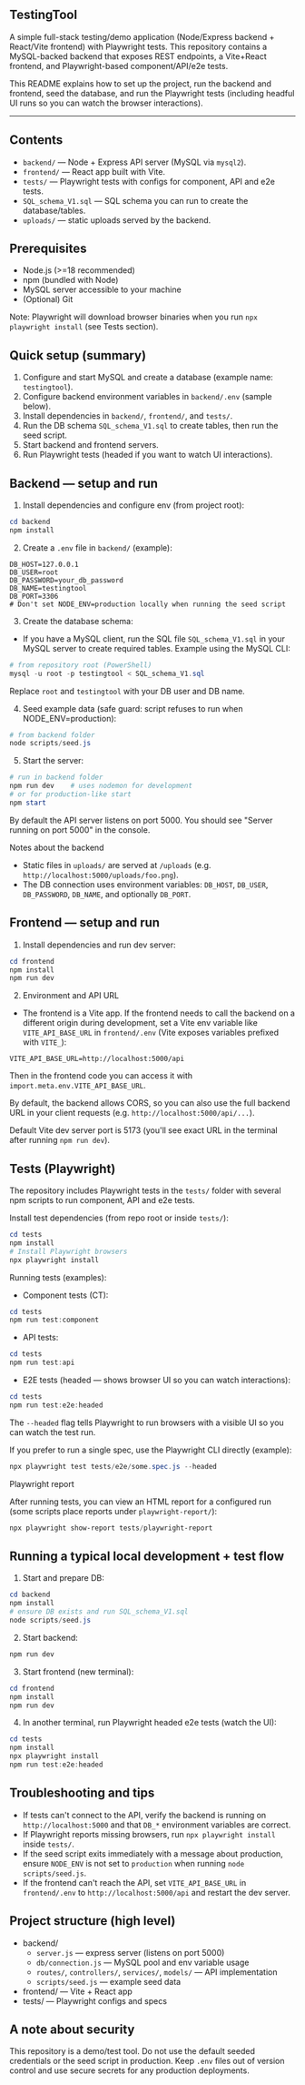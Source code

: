 ## TestingTool

A simple full-stack testing/demo application (Node/Express backend + React/Vite frontend) with Playwright tests. This repository contains a MySQL-backed backend that exposes REST endpoints, a Vite+React frontend, and Playwright-based component/API/e2e tests.

This README explains how to set up the project, run the backend and frontend, seed the database, and run the Playwright tests (including headful UI runs so you can watch the browser interactions).

---

## Contents

- `backend/` — Node + Express API server (MySQL via `mysql2`).
- `frontend/` — React app built with Vite.
- `tests/` — Playwright tests with configs for component, API and e2e tests.
- `SQL_schema_V1.sql` — SQL schema you can run to create the database/tables.
- `uploads/` — static uploads served by the backend.

## Prerequisites

- Node.js (>=18 recommended)
- npm (bundled with Node)
- MySQL server accessible to your machine
- (Optional) Git

Note: Playwright will download browser binaries when you run `npx playwright install` (see Tests section).

## Quick setup (summary)

1. Configure and start MySQL and create a database (example name: `testingtool`).
2. Configure backend environment variables in `backend/.env` (sample below).
3. Install dependencies in `backend/`, `frontend/`, and `tests/`.
4. Run the DB schema `SQL_schema_V1.sql` to create tables, then run the seed script.
5. Start backend and frontend servers.
6. Run Playwright tests (headed if you want to watch UI interactions).

## Backend — setup and run

1. Install dependencies and configure env (from project root):

```powershell
cd backend
npm install
```

2. Create a `.env` file in `backend/` (example):

```
DB_HOST=127.0.0.1
DB_USER=root
DB_PASSWORD=your_db_password
DB_NAME=testingtool
DB_PORT=3306
# Don't set NODE_ENV=production locally when running the seed script
```

3. Create the database schema:

- If you have a MySQL client, run the SQL file `SQL_schema_V1.sql` in your MySQL server to create required tables. Example using the MySQL CLI:

```powershell
# from repository root (PowerShell)
mysql -u root -p testingtool < SQL_schema_V1.sql
```

Replace `root` and `testingtool` with your DB user and DB name.

4. Seed example data (safe guard: script refuses to run when NODE_ENV=production):

```powershell
# from backend folder
node scripts/seed.js
```

5. Start the server:

```powershell
# run in backend folder
npm run dev    # uses nodemon for development
# or for production-like start
npm start
```

By default the API server listens on port 5000. You should see "Server running on port 5000" in the console.

Notes about the backend
- Static files in `uploads/` are served at `/uploads` (e.g. `http://localhost:5000/uploads/foo.png`).
- The DB connection uses environment variables: `DB_HOST`, `DB_USER`, `DB_PASSWORD`, `DB_NAME`, and optionally `DB_PORT`.

## Frontend — setup and run

1. Install dependencies and run dev server:

```powershell
cd frontend
npm install
npm run dev
```

2. Environment and API URL

- The frontend is a Vite app. If the frontend needs to call the backend on a different origin during development, set a Vite env variable like `VITE_API_BASE_URL` in `frontend/.env` (Vite exposes variables prefixed with `VITE_`):

```
VITE_API_BASE_URL=http://localhost:5000/api
```

Then in the frontend code you can access it with `import.meta.env.VITE_API_BASE_URL`.

By default, the backend allows CORS, so you can also use the full backend URL in your client requests (e.g. `http://localhost:5000/api/...`).

Default Vite dev server port is 5173 (you'll see exact URL in the terminal after running `npm run dev`).

## Tests (Playwright)

The repository includes Playwright tests in the `tests/` folder with several npm scripts to run component, API and e2e tests.

Install test dependencies (from repo root or inside `tests/`):

```powershell
cd tests
npm install
# Install Playwright browsers
npx playwright install
```

Running tests (examples):

- Component tests (CT):

```powershell
cd tests
npm run test:component
```

- API tests:

```powershell
cd tests
npm run test:api
```

- E2E tests (headed — shows browser UI so you can watch interactions):

```powershell
cd tests
npm run test:e2e:headed
```

The `--headed` flag tells Playwright to run browsers with a visible UI so you can watch the test run.

If you prefer to run a single spec, use the Playwright CLI directly (example):

```powershell
npx playwright test tests/e2e/some.spec.js --headed
```

Playwright report

After running tests, you can view an HTML report for a configured run (some scripts place reports under `playwright-report/`):

```powershell
npx playwright show-report tests/playwright-report
```

## Running a typical local development + test flow

1. Start and prepare DB:

```powershell
cd backend
npm install
# ensure DB exists and run SQL_schema_V1.sql
node scripts/seed.js
```

2. Start backend:

```powershell
npm run dev
```

3. Start frontend (new terminal):

```powershell
cd frontend
npm install
npm run dev
```

4. In another terminal, run Playwright headed e2e tests (watch the UI):

```powershell
cd tests
npm install
npx playwright install
npm run test:e2e:headed
```

## Troubleshooting and tips

- If tests can't connect to the API, verify the backend is running on `http://localhost:5000` and that `DB_*` environment variables are correct.
- If Playwright reports missing browsers, run `npx playwright install` inside `tests/`.
- If the seed script exits immediately with a message about production, ensure `NODE_ENV` is not set to `production` when running `node scripts/seed.js`.
- If the frontend can't reach the API, set `VITE_API_BASE_URL` in `frontend/.env` to `http://localhost:5000/api` and restart the dev server.

## Project structure (high level)

- backend/
  - `server.js` — express server (listens on port 5000)
  - `db/connection.js` — MySQL pool and env variable usage
  - `routes/`, `controllers/`, `services/`, `models/` — API implementation
  - `scripts/seed.js` — example seed data
- frontend/ — Vite + React app
- tests/ — Playwright configs and specs

## A note about security

This repository is a demo/test tool. Do not use the default seeded credentials or the seed script in production. Keep `.env` files out of version control and use secure secrets for any production deployments.


